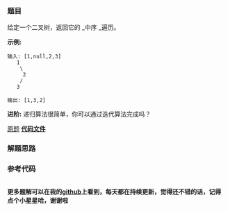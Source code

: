 ### 题目
给定一个二叉树，返回它的 _中序  _遍历。

**示例:**

    
    
    输入: [1,null,2,3]
       1
        \
         2
        /
       3
    
    输出: [1,3,2]

**进阶:**  递归算法很简单，你可以通过迭代算法完成吗？

[原题](https://leetcode-cn.com/problems/binary-tree-inorder-traversal/)    **[代码文件]()**


### 解题思路




### 参考代码

```go


```




**更多题解可以在我的[github](https://github.com/LZH139/leetcode_Go)上看到，每天都在持续更新，觉得还不错的话，记得点个小星星哈，谢谢啦**
